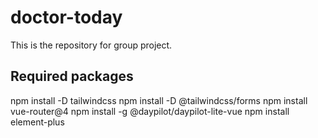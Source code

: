 # doctor-today
This is the repository for group project.

## Required packages
  npm install -D tailwindcss
  npm install -D @tailwindcss/forms
  npm install vue-router@4
  npm install -g @daypilot/daypilot-lite-vue
  npm install element-plus

